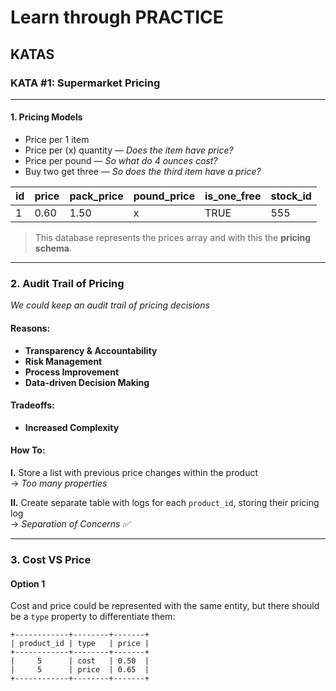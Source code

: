# Learn through PRACTICE
## KATAS

### KATA #1: Supermarket Pricing

---

#### 1. Pricing Models

- Price per 1 item
- Price per (x) quantity — _Does the item have price?_
- Price per pound — _So what do 4 ounces cost?_
- Buy two get three — _So does the third item have a price?_


| id | price | pack_price | pound_price | is_one_free | stock_id |
|----|-------|------------|-------------|-------------|----------|
| 1  | 0.60  | 1.50       | x           | TRUE        | 555      |

> This database represents the prices array and with this the **pricing schema**.

---

### 2. Audit Trail of Pricing

_We could keep an audit trail of pricing decisions_

#### Reasons:

- **Transparency & Accountability**
- **Risk Management**
- **Process Improvement**
- **Data-driven Decision Making**

#### Tradeoffs:

- **Increased Complexity**

#### How To:

**I.** Store a list with previous price changes within the product  
→ _Too many properties_

**II.** Create separate table with logs for each `product_id`, storing their pricing log  
→ _Separation of Concerns ✅_

---

### 3. Cost VS Price

#### Option 1

Cost and price could be represented with the same entity, but there should be a `type` property to differentiate them:

```plaintext
+------------+--------+-------+
| product_id | type   | price |
+------------+--------+-------+
|     5      | cost   | 0.50  |
|     5      | price  | 0.65  |
+------------+--------+-------+
